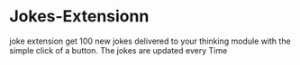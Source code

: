 # Jokes-Extensionn
joke extension get 100 new jokes delivered to your thinking module with the simple click of a button. The jokes are updated every Time
